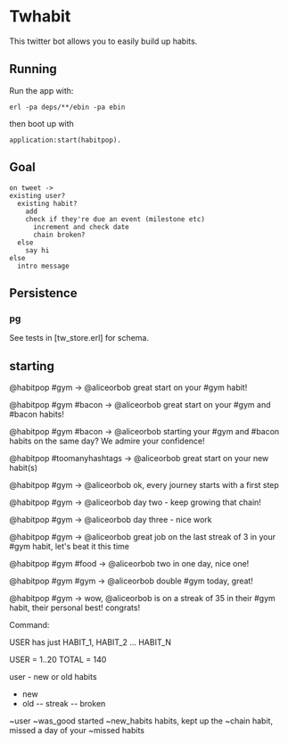 # Twhabit

This twitter bot allows you to easily build up habits.

## Running

Run the app with:

    erl -pa deps/**/ebin -pa ebin

then boot up with

    application:start(habitpop).

## Goal

```
on tweet ->
existing user?
  existing habit?
    add
    check if they're due an event (milestone etc)
      increment and check date
      chain broken?
  else
    say hi
else
  intro message
```

## Persistence

### pg

See tests in [tw_store.erl] for schema.

## starting

@habitpop #gym
-> @aliceorbob great start on your #gym habit!

@habitpop #gym #bacon
-> @aliceorbob great start on your #gym and #bacon habits!

@habitpop #gym #bacon
-> @aliceorbob starting your #gym and #bacon habits on the same day? We admire your confidence!

@habitpop #toomanyhashtags
-> @aliceorbob great start on your new habit(s)


@habitpop #gym
-> @aliceorbob ok, every journey starts with a first step

@habitpop #gym
-> @aliceorbob day two - keep growing that chain!

@habitpop #gym
-> @aliceorbob day three - nice work

@habitpop #gym
-> @aliceorbob great job on the last streak of 3 in your #gym habit, let's beat it this time

@habitpop #gym #food
-> @aliceorbob two in one day, nice one!

@habitpop #gym #gym
-> @aliceorbob double #gym today, great!

@habitpop #gym
-> wow, @aliceorbob is on a streak of 35 in their #gym habit, their personal best! congrats!


Command:

USER has just HABIT_1, HABIT_2 ... HABIT_N

USER = 1..20
TOTAL = 140

user - new or old
habits
- new
- old
-- streak
-- broken


~user ~was_good started ~new_habits habits, kept up the ~chain habit, missed a day of your ~missed habits

